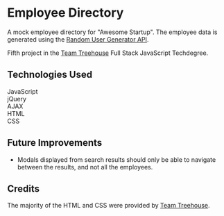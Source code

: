 # Employee Directory
A mock employee directory for "Awesome Startup". The employee data is generated using the [Random User Generator API](https://randomuser.me/).

Fifth project in the [Team Treehouse](http://referrals.trhou.se/clarkwinters) Full Stack JavaScript Techdegree.

## Technologies Used
JavaScript  
jQuery  
AJAX  
HTML  
CSS  

## Future Improvements
- Modals displayed from search results should only be able to navigate between the results, and not all the employees.

## Credits
The majority of the HTML and CSS were provided by [Team Treehouse](https://teamtreehouse.com).